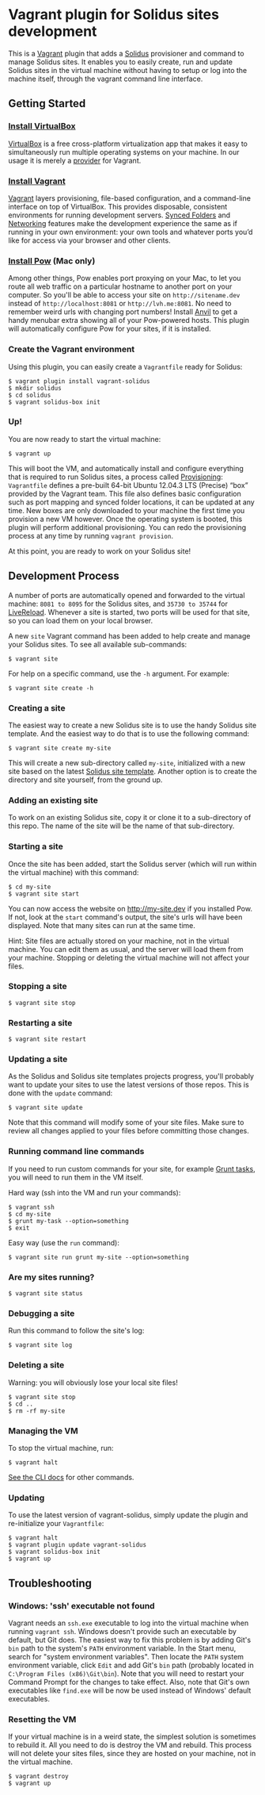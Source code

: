 # Vagrant plugin for Solidus sites development

This is a [Vagrant][vagrant] plugin that adds a [Solidus][solidus] provisioner and command to manage Solidus sites. It enables you to easily create, run and update Solidus sites in the virtual machine without having to setup or log into the machine itself, through the vagrant command line interface.

## Getting Started

### [Install VirtualBox][virtualbox-install]

[VirtualBox][virtualbox] is a free cross-platform virtualization app that makes it easy to simultaneously run multiple operating systems on your machine. In our usage it is merely a [provider][vagrant-provider] for Vagrant.

### [Install Vagrant][vagrant-install]

[Vagrant][vagrant] layers provisioning, file-based configuration, and a command-line interface on top of VirtualBox. This provides disposable, consistent environments for running development servers. [Synced Folders][vagrant-synced-folders] and [Networking][vagrant-networking] features make the development experience the same as if running in your own environment: your own tools and whatever ports you’d like for access via your browser and other clients.

### [Install Pow][pow] (Mac only)

Among other things, Pow enables port proxying on your Mac, to let you route all web traffic on a particular hostname to another port on your computer. So you'll be able to access your site on `http://sitename.dev` instead of `http://localhost:8081` or `http://lvh.me:8081`. No need to remember weird urls with changing port numbers! Install [Anvil][anvil] to get a handy menubar extra showing all of your Pow-powered hosts. This plugin will automatically configure Pow for your sites, if it is installed.

### Create the Vagrant environment

Using this plugin, you can easily create a `Vagrantfile` ready for Solidus:

```
$ vagrant plugin install vagrant-solidus
$ mkdir solidus
$ cd solidus
$ vagrant solidus-box init
```

### Up!

You are now ready to start the virtual machine:

```
$ vagrant up
```

This will boot the VM, and automatically install and configure everything that is required to run Solidus sites, a process called [Provisioning][vagrant-provisioning]: `Vagrantfile` defines a pre-built 64-bit Ubuntu 12.04.3 LTS (Precise) “box” provided by the Vagrant team. This file also defines basic configuration such as port mapping and synced folder locations, it can be updated at any time. New boxes are only downloaded to your machine the first time you provision a new VM however. Once the operating system is booted, this plugin will perform additional provisioning. You can redo the provisioning process at any time by running `vagrant provision`.

At this point, you are ready to work on your Solidus site!

## Development Process

A number of ports are automatically opened and forwarded to the virtual machine: `8081 to 8095` for the Solidus sites, and `35730 to 35744` for [LiveReload][livereload]. Whenever a site is started, two ports will be used for that site, so you can load them on your local browser.

A new `site` Vagrant command has been added to help create and manage your Solidus sites. To see all available sub-commands:

```
$ vagrant site
```

For help on a specific command, use the `-h` argument. For example:

```
$ vagrant site create -h
```

### Creating a site

The easiest way to create a new Solidus site is to use the handy Solidus site template. And the easiest way to do that is to use the following command:

```
$ vagrant site create my-site
```

This will create a new sub-directory called `my-site`, initialized with a new site based on the latest [Solidus site template][solidus-site-template]. Another option is to create the directory and site yourself, from the ground up.

### Adding an existing site

To work on an existing Solidus site, copy it or clone it to a sub-directory of this repo. The name of the site will be the name of that sub-directory.

### Starting a site

Once the site has been added, start the Solidus server (which will run within the virtual machine) with this command:

```
$ cd my-site
$ vagrant site start
```

You can now access the website on http://my-site.dev if you installed Pow. If not, look at the `start` command's output, the site's urls will have been displayed. Note that many sites can run at the same time.

Hint: Site files are actually stored on your machine, not in the virtual machine. You can edit them as usual, and the server will load them from your machine. Stopping or deleting the virtual machine will not affect your files.

### Stopping a site

```
$ vagrant site stop
```

### Restarting a site

```
$ vagrant site restart
```

### Updating a site

As the Solidus and Solidus site templates projects progress, you'll probably want to update your sites to use the latest versions of those repos. This is done with the `update` command:

```
$ vagrant site update
```

Note that this command will modify some of your site files. Make sure to review all changes applied to your files before committing those changes.

### Running command line commands

If you need to run custom commands for your site, for example [Grunt tasks][gruntjs], you will need to run them in the VM itself.

Hard way (ssh into the VM and run your commands):

```
$ vagrant ssh
$ cd my-site
$ grunt my-task --option=something
$ exit
```

Easy way (use the `run` command):

```
$ vagrant site run grunt my-site --option=something
```

### Are my sites running?

```
$ vagrant site status
```

### Debugging a site

Run this command to follow the site's log:

```
$ vagrant site log
```

### Deleting a site

Warning: you will obviously lose your local site files!

```
$ vagrant site stop
$ cd ..
$ rm -rf my-site
```

### Managing the VM

To stop the virtual machine, run:

```
$ vagrant halt
```

[See the CLI docs][vagrant-cli] for other commands.

### Updating

To use the latest version of vagrant-solidus, simply update the plugin and re-initialize your `Vagrantfile`:

```
$ vagrant halt
$ vagrant plugin update vagrant-solidus
$ vagrant solidus-box init
$ vagrant up
```

## Troubleshooting ##

### Windows: 'ssh' executable not found

Vagrant needs an `ssh.exe` executable to log into the virtual machine when running `vagrant ssh`. Windows doesn't provide such an executable by default, but Git does. The easiest way to fix this problem is by adding Git's `bin` path to the system's `PATH` environment variable. In the Start menu, search for "system environment variables". Then locate the `PATH` system environment variable, click `Edit` and add Git's `bin` path (probably located in `C:\Program Files (x86)\Git\bin`). Note that you will need to restart your Command Prompt for the changes to take effect. Also, note that Git's own executables like `find.exe` will be now be used instead of Windows' default executables.

### Resetting the VM

If your virtual machine is in a weird state, the simplest solution is sometimes to rebuild it. All you need to do is destroy the VM and rebuild. This process will not delete your sites files, since they are hosted on your machine, not in the virtual machine.

```
$ vagrant destroy
$ vagrant up
```

[virtualbox]: https://www.virtualbox.org
[virtualbox-install]: https://www.virtualbox.org/wiki/Downloads
[vagrant]: http://www.vagrantup.com
[vagrantfile]: https://docs.vagrantup.com/v2/vagrantfile/
[vagrant-provider]: http://docs.vagrantup.com/v2/providers
[vagrant-install]: http://www.vagrantup.com/downloads.html
[vagrant-synced-folders]: http://docs.vagrantup.com/v2/synced-folders/index.html
[vagrant-networking]: http://docs.vagrantup.com/v2/networking/index.html
[vagrant-provisioning]: http://docs.vagrantup.com/v2/provisioning/index.html
[solidus]: https://github.com/solidusjs/solidus
[pow]: http://pow.cx
[anvil]: http://anvilformac.com
[livereload]: http://livereload.com
[solidus-site-template]: https://github.com/solidusjs/solidus-site-template
[gruntjs]: http://gruntjs.com
[vagrant-cli]: http://docs.vagrantup.com/v2/cli
